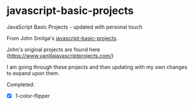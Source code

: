 # javascript-basic-projects
JavaScript Basic Projects - updated with personal touch

From John Smilga's [javascript-basic-projects](https://github.com/john-smilga/javascript-basic-projects).

John's original projects are found here (<https://www.vanillajavascriptprojects.com/>)

I am going through these projects and then updating with my own changes to expand upon them.

Completed:
- [x] 1-color-flipper
